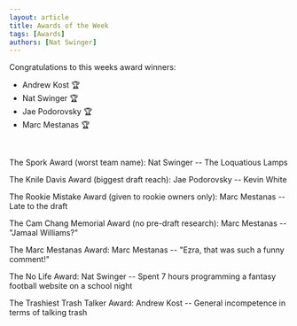 ```yaml
---
layout: article
title: Awards of the Week
tags: [Awards]
authors: [Nat Swinger]
---
```


Congratulations to this weeks award winners:

- Andrew Kost 🏆 <br>
- Nat Swinger 🏆 <br>
- Jae Podorovsky 🏆 <br>
- Marc Mestanas 🏆 <br>
<br>

The Spork Award (worst team name): Nat Swinger -- The Loquatious Lamps

The Knile Davis Award (biggest draft reach): Jae Podorovsky -- Kevin White

The Rookie Mistake Award (given to rookie owners only): Marc Mestanas -- Late to the draft

The Cam Chang Memorial Award (no pre-draft research): Marc Mestanas -- "Jamaal Williams?"

The Marc Mestanas Award:  Marc Mestanas -- "Ezra, that was such a funny comment!"

The No Life Award: Nat Swinger -- Spent 7 hours programming a fantasy football website on a school night

The Trashiest Trash Talker Award: Andrew Kost -- General incompetence in terms of talking trash


